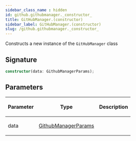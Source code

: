 ```yaml
---
sidebar_class_name : hidden
id: github.githubmanager._constructor_
title: GitHubManager.(constructor)
sidebar_label: GitHubManager.(constructor)
slug: /github.githubmanager._constructor_
---
```






Constructs a new instance of the `GitHubManager` class

## Signature

```typescript
constructor(data: GithubManagerParams);
```

## Parameters

<table><thead><tr><th>

Parameter


</th><th>

Type


</th><th>

Description


</th></tr></thead>
<tbody><tr><td>

data


</td><td>

[GithubManagerParams](./github.githubmanagerparams)


</td><td>


</td></tr>
</tbody></table>
